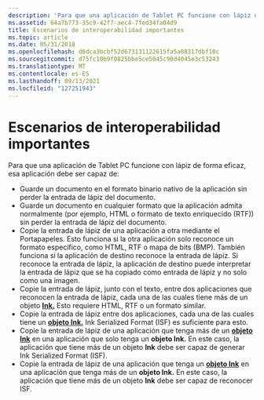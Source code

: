 ```yaml
---
description: 'Para que una aplicación de Tablet PC funcione con lápiz de forma eficaz, esa aplicación debe ser capaz de:'
ms.assetid: 64a7b773-35c9-42f7-aec4-7fed34fa84d9
title: Escenarios de interoperabilidad importantes
ms.topic: article
ms.date: 05/31/2018
ms.openlocfilehash: d6dca3bcbf52d673131122615fa5a08317dbf10c
ms.sourcegitcommit: d75fc10b9f0825bbe5ce5045c90d4045e3c53243
ms.translationtype: MT
ms.contentlocale: es-ES
ms.lasthandoff: 09/13/2021
ms.locfileid: "127251943"
---
```

# <a name="important-interoperability-scenarios"></a>Escenarios de interoperabilidad importantes

Para que una aplicación de Tablet PC funcione con lápiz de forma eficaz, esa aplicación debe ser capaz de:

-   Guarde un documento en el formato binario nativo de la aplicación sin perder la entrada de lápiz del documento.
-   Guarde un documento en cualquier formato que la aplicación admita normalmente (por ejemplo, HTML o formato de texto enriquecido (RTF)) sin perder la entrada de lápiz del documento.
-   Copie la entrada de lápiz de una aplicación a otra mediante el Portapapeles. Esto funciona si la otra aplicación solo reconoce un formato específico, como HTML, RTF o mapa de bits (BMP). También funciona si la aplicación de destino reconoce la entrada de lápiz. Si reconoce la entrada de lápiz, la aplicación de destino puede interpretar la entrada de lápiz que se ha copiado como entrada de lápiz y no solo como una imagen.
-   Copie la entrada de lápiz, junto con el texto, entre dos aplicaciones que reconocen la entrada de lápiz, cada una de las cuales tiene más de un objeto [**Ink.**](inkdisp-class.md) Esto requiere HTML, RTF o un formato similar.
-   Copie la entrada de lápiz entre dos aplicaciones, cada una de las cuales tiene un [**objeto Ink.**](inkdisp-class.md) Ink Serialized Format (ISF) es suficiente para esto.
-   Copie la entrada de lápiz de una aplicación que tenga más de un [**objeto Ink**](inkdisp-class.md) en una aplicación que solo tenga un **objeto Ink.** En este caso, la aplicación que tiene más de un objeto **Ink** debe ser capaz de generar Ink Serialized Format (ISF).
-   Copie la entrada de lápiz de una aplicación que tenga un [**objeto Ink**](inkdisp-class.md) en una aplicación que tenga más de un **objeto Ink.** En este caso, la aplicación que tiene más de un objeto **Ink** debe ser capaz de reconocer ISF.

 

 




